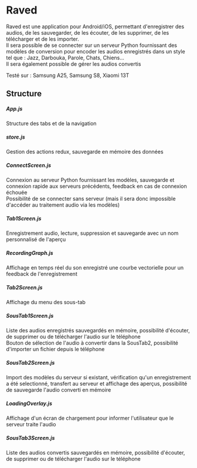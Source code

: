 # Raved
Raved est une application pour Android/iOS, permettant d'enregistrer des audios, de les sauvegarder, de les écouter, de les supprimer, de les télécharger et de les importer.  
Il sera possible de se connecter sur un serveur Python fournissant des modèles de conversion pour encoder les audios enregistrés dans un style tel que : Jazz, Darbouka, Parole, Chats, Chiens...  
Il sera également possible de gérer les audios convertis  
  
Testé sur : Samsung A25, Samsung S8, Xiaomi 13T

  


## Structure
##### App.js
Structure des tabs et de la navigation
##### store.js
Gestion des actions redux, sauvegarde en mémoire des données
##### ConnectScreen.js
Connexion au serveur Python fournissant les modèles, sauvegarde et connexion rapide aux serveurs précédents, feedback en cas de connexion échouée  
Possibilité de se connecter sans serveur (mais il sera donc impossible d'accéder au traitement audio via les modèles)  
##### Tab1Screen.js
Enregistrement audio, lecture, suppression et sauvegarde avec un nom personnalisé de l'aperçu  
##### RecordingGraph.js
Affichage en temps réel du son enregistré une courbe vectorielle pour un feedback de l'enregistrement  
##### Tab2Screen.js
Affichage du menu des sous-tab
##### SousTab1Screen.js
Liste des audios enregistrés sauvegardés en mémoire, possibilité d'écouter, de supprimer ou de télécharger l'audio sur le téléphone  
Bouton de sélection de l'audio à convertir dans la SousTab2, possibilité d'importer un fichier depuis le téléphone  
##### SousTab2Screen.js
Import des modèles du serveur si existant, vérification qu'un enregistrement a été selectionné, transfert au serveur et affichage des aperçus, possibilité de sauvegarde l'audio converti en mémoire  
##### LoadingOverlay.js
Affichage d'un écran de chargement pour informer l'utilisateur que le serveur traite l'audio  
##### SousTab3Screen.js
Liste des audios convertis sauvegardés en mémoire, possibilité d'écouter, de supprimer ou de télécharger l'audio sur le téléphone  
